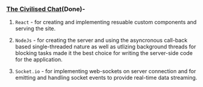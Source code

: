### **[The Civilised Chat](https://github.com/kb-0311/civilised-chat)**(Done)-
1. `React` - for creating and implementing resuable custom components and serving the site.

2. `NodeJs` - for  creating the server and using the asyncronous call-back based single-threaded nature as well as utlizing background threads for blocking tasks made it the best choice for writing the server-side code for the application.

3. `Socket.io` - for implementing web-sockets on server connection and for emitting and handling socket events to provide real-time data streaming. 
